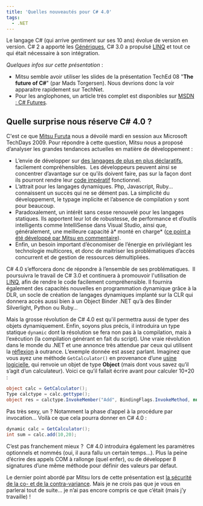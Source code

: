 ```yaml
---
title: 'Quelles nouveautés pour C# 4.0'
tags:
  - .NET
---
```


Le langage C# (qui arrive gentiment sur ses 10 ans) évolue de version en
version. C# 2 a apporté les
[Génériques](<http://msdn.microsoft.com/fr-fr/library/512aeb7t(VS.80).aspx>), C#
3.0 a propulsé [LINQ](http://msdn.microsoft.com/fr-fr/library/bb397933.aspx) et
tout ce qui était nécessaire à son intégration.

_Quelques infos sur cette présentation_ :

- Mitsu semble avoir utiliser les slides de la présentation TechEd 08 "**The
  future of C#**" (par Mads Torgersen). Nous devrions donc la voir apparaitre
  rapidement sur TechNet.
- Pour les anglophones, un article très complet est disponibles sur
  [MSDN : C# Futures](https://code.msdn.microsoft.com:443/csharpfuture).

## Quelle surprise nous réserve C# 4.0 ?

C'est ce que [Mitsu Furuta](http://blogs.msdn.com/b/mitsufu/) nous a dévoilé
mardi en session aux Microsoft TechDays 2009\. Pour répondre à cette question,
Mitsu nous a proposé d’analyser les grandes tendances actuelles en matière de
développement :

- L’envie de développer sur
  [des langages de plus en plus déclaratifs](https://fr.wikipedia.org/wiki/Programmation_d%C3%A9clarative),
  facilement compréhensibles.  Les développeurs peuvent ainsi se concentrer
  d’avantage sur ce qu'ils doivent faire, pas sur la façon dont ils pourront
  rendre leur
  [code impératif](https://fr.wikipedia.org/wiki/Programmation_imp%C3%A9rative)
  fonctionnel.
- L’attrait pour les langages dynamiques. Php, Javascript, Ruby… connaissent un
  succès qui ne se dément pas. La simplicité du développement, le typage
  implicite et l’absence de compilation y sont pour beaucoup.
- Paradoxalement, un intérêt sans cesse renouvelé pour les langages statiques.
  Ils apportent leur lot de robustesse, de performance et d’outils intelligents
  comme IntelliSense dans Visual Studio, ainsi que, généralement, une meilleure
  capacité à* monté en charge*
  ([ce point a été développé par Mitsu en commentaire](/2009/02/quelles-nouveautes-pour-c-40/)).
- Enfin, un besoin important d’économiser de l’énergie en privilégiant les
  technologie multicores, et donc de maitriser les problématiques d’accès
  concurrent et de gestion de ressources démultipliées.

C# 4.0 s’efforcera donc de répondre à l’ensemble de ses problématiques.  Il
poursuivra le travail de C# 3.0 et continuera à promouvoir l'utilisation de
[LINQ](http://msdn.microsoft.com/fr-fr/library/bb397933.aspx), afin de rendre le
code facilement compréhensible. Il fournira également des capacités nouvelles en
programmation dynamique grâce à la DLR, un socle de création de langages
dynamiques implanté sur la CLR qui donnera accès aussi bien à un Object Binder
.NET qu’à des Binder Silverlight, Python ou Ruby…

Mais la grosse révolution de C# 4.0 est qu'il permettra aussi de typer des
objets dynamiquement. Enfin, soyons plus précis, il introduira un type statique
`dynamic` dont la résolution se fera non pas à la compilation, mais à
l’exécution (la compilation générant en fait du script). Une vraie révolution
dans le monde du .NET et une annonce très attendue par ceux qui utilisent la
[réflexion](http://emerica.developpez.com/dotnet/reflection/introduction/csharp/)
à outrance. L’exemple donnée est assez parlant. Imaginez que vous ayez une
méthode `GetCalculator()` en provenance d’une
[usine logicielle](https://fr.wikipedia.org/wiki/Software_factory), qui renvoie
un objet de type **Object** (mais dont vous savez qu’il s’agit d’un
calculateur). Voici ce qu’il fallait écrire avant pour calculer 10+20 :

```cs
object calc = GetCalculator();
Type calctype = calc.gettype();
object res = calctype.InvokeMember("Add", BindingFlags.InvokeMethod, null, new object[] {10, 20}); int sum = convert.ToInt32(res).
```

Pas très sexy, un ? Notamment la phase d’appel à la procédure par invocation…
Voilà ce que cela pourra donner en C# 4.0 :

```cs
dynamic calc = GetCalculator();
int sum = calc.add(10,20);
```

C’est pas franchement mieux ?  C# 4.0 introduira également les paramètres
optionnels et nommés (oui, il aura fallu un certain temps…). Plus la peine
d’écrire des appels COM à rallonge (quel enfer), ou de développer 8 signatures
d’une même méthode pour définir des valeurs par défaut.

Le dernier point abordé par Mitsu lors de cette présentation est
[la sécurité de la co- et de la contra-variance](<http://msdn.microsoft.com/fr-fr/library/ms173174(VS.80).aspx>).
Mais je ne crois pas que je vous en parlerai tout de suite… je n’ai pas encore
compris ce que c’était (mais j’y travaille) !
